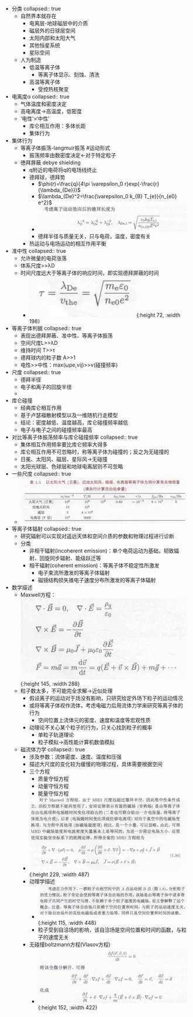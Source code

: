 - 分类
  collapsed:: true
	- 自然界本就存在
		- 电离层-地球磁层中的介质
		- 磁层外的日球层空间
		- 太阳内部和太阳大气
		- 其他恒星系统
		- 星际空间
	- 人为制造
		- 低温等离子体
			- 等离子体显示、刻蚀、清洗
		- 高温等离子体
			- 受控热核聚变
- 电离度α
  collapsed:: true
	- 气体温度和密度决定
	- 高电离度→高温度，低密度
	- ‘电性’>‘中性’
		- 库仑相互作用：多体长距
		- 集体行为
- 集体行为
	- 等离子体振荡-langmuir振荡 #运动形式
		- 振荡频率由数密度决定←对于特定粒子
	- 徳拜屏蔽 debye shielding
		- q附近的电荷将q的电场线终止
		- 德拜球，德拜势
			- $\phi(r)=\frac{q}{4\pi \varepsilon_0 r}exp(-\frac{r}{\lambda_{De}})$
			- $\lambda_{De}^2=\frac{\varepsilon_0 k_{B} T_{e}}{n_{e0} e^2}$
			- ![image.png](../assets/image_1662540801464_0.png)
			- 德拜半径与质量无关，只与电荷，温度，密度有关
		- 热运动与电场运动的相互作用平衡
- 准中性
  collapsed:: true
	- 允许微量的电荷涨落
	- 体系尺度>>λD
	- 时间尺度远大于等离子体的响应时间，即实现德拜屏蔽的时间
		- ![image.png](../assets/image_1662542002391_0.png){:height 72, :width 198}
- 等离子体判据
  collapsed:: true
	- 表现出德拜屏蔽、准中性、等离子体振荡
	- 空间尺度L>>λD
	- 维持时间 T>>τ
	- 德拜球内的粒子数 A>>1
	- 电性>>中性：max(ωpe,vij)>>v(碰撞频率)
- 尺度
  collapsed:: true
	- 德拜半径
	- 电子和离子的回旋半径
	-
- 库仑碰撞
	- 经典库仑相互作用
	- 基于卢瑟福散射模型以及一维随机行走模型
	- 结论：密度越低、温度越高，库仑碰撞频率越低
	- 电子与电子之间的碰撞频率最高
- 对比等离子体振荡频率与库仑碰撞频率
  collapsed:: true
	- 集体相互作用频率要比库仑频率大得多
	- 库仑相互作用不可忽略时，称等离子体为碰撞的；反之为无碰撞的
	- 日冕、太阳风、磁层、星际风→无碰撞
	- 太阳光球层、色球层和地球电离层则不可忽略
- 一些尺度
  collapsed:: true
	- ![image.png](../assets/image_1662619662250_0.png)
- 等离子体辐射
  collapsed:: true
	- 研究辐射可以实现对遥远天体和空间介质的参数和物理过程进行诊断
	- 分类
		- 非相干辐射(incoherent emission)：单个电荷运动为基础，韧致辐射、回旋同步辐射、能级跃迁等
		- 相干辐射(coherent emission)：等离子体不稳定性所激发
			- 电子束流所激发的等离子体辐射
			- 磁镜结构损失锥电子速度分布所激发的等离子体辐射
- 数学描述
	- Maxwell方程： ![image.png](../assets/image_1662621087731_0.png){:height 145, :width 288}
	- 粒子数太多，不可能完全求解→近似处理
		- 假设离子的运动对于场没有影响，只研究给定外场下粒子的运动情况
		- 或将等离子体视作流体，考虑电磁力后用流体力学来研究等离子体的行为
			- 空间位置上流体元的密度、速度和温度等宏观性质
		- 动理论不关心某个粒子的行为，只关心找到粒子的概率
			- 单粒子轨道理论
			- 粒子模拟→高性能计算机数值模拟
	- 磁流体力学
	  collapsed:: true
		- 涉及参数：流体密度、速度、温度和压强
		- 描述大尺度的变化较为缓慢的物理过程，具体需要根据空间
		- 三个方程
			- 质量守恒方程
			- 动量守恒方程
			- 能量守恒方程
		- ![image.png](../assets/image_1662636761071_0.png){:height 229, :width 487}
		- 动理学描述
			- ![image.png](../assets/image_1662637056747_0.png){:height 115, :width 448}
			- 粒子受到自洽场的影响，该自洽场是空间位置和时间的函数，与粒子的速度无关
		- 无碰撞boltzmann方程(Vlasov方程)
			- ![image.png](../assets/image_1662637295073_0.png){:height 152, :width 422}